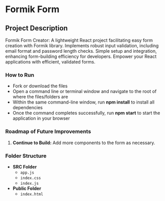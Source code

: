 # Formik Form
## Project Description
Formik Form Creator: A lightweight React project facilitating easy form creation with Formik library. Implements robust input validation, including email format and password length checks. Simple setup and integration, enhancing form-building efficiency for developers. Empower your React applications with efficient, validated forms.
### How to Run
   - Fork or download the files
   - Open a command line or terminal window and navigate to the root of where the files/folders are
   - Within the same command-line window, run **npm install** to install all dependencies
   - Once the command completes successfully, run **npm start** to start the application in your browser
### Roadmap of Future Improvements 
1. **Continue to Build:** Add more components to the form as necessary.
### Folder Structure
- **SRC Folder**
  - `app.js`
  - `index.css`
  - `index.js`
- **Public Folder**
  - `index.html`
